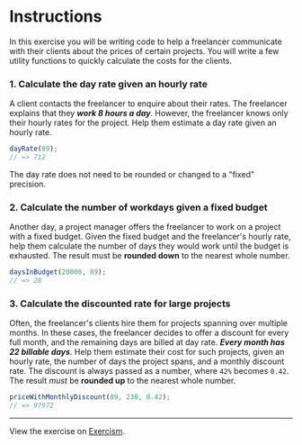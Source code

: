 # Instructions

In this exercise you will be writing code to help a freelancer communicate with their clients about the prices of certain projects. You will write a few utility functions to quickly calculate the costs for the clients.

### 1. Calculate the day rate given an hourly rate

A client contacts the freelancer to enquire about their rates. The freelancer explains that they ***work 8 hours a day***. However, the freelancer knows only their hourly rates for the project. Help them estimate a day rate given an hourly rate.

```javascript
dayRate(89);
// => 712
```
The day rate does not need to be rounded or changed to a "fixed" precision.

### 2. Calculate the number of workdays given a fixed budget

Another day, a project manager offers the freelancer to work on a project with a fixed budget. Given the fixed budget and the freelancer's hourly rate, help them calculate the number of days they would work until the budget is exhausted. The result must be **rounded down** to the nearest whole number.

```javascript
daysInBudget(20000, 89);
// => 28
```

### 3. Calculate the discounted rate for large projects

Often, the freelancer's clients hire them for projects spanning over multiple months. In these cases, the freelancer decides to offer a discount for every full month, and the remaining days are billed at day rate. ***Every month has 22 billable days***. Help them estimate their cost for such projects, given an hourly rate, the number of days the project spans, and a monthly discount rate. The discount is always passed as a number, where `42%` becomes `0.42`. The result *must* be **rounded up** to the nearest whole number.

```javascript
priceWithMonthlyDiscount(89, 230, 0.42);
// => 97972
```

---
View the exercise on [Exercism](https://exercism.org/tracks/javascript/exercises/freelancer-rates).

